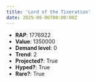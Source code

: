 ```yaml
---
title: 'Lord of the Tixeration'
date: 2025-08-06T00:00:00Z
---
```

- **RAP**: 1776922
- **Value**: 1350000
- **Demand level**: 0
- **Trend**: 2
- **Projected?**: True
- **Hyped?**: True
- **Rare?**: True
